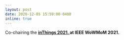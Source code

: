 ```yaml
---
layout: post
date: 2020-12-05 15:59:00-0400
inline: true
---
```


Co-chairing the <strong>  <a class="news-title" href="http://wowmom2021.iit.cnr.it/workshops/inthings-2021/">inThings 2021. </a> <strong> at <strong>IEEE WoWMoM 2021.</strong>
